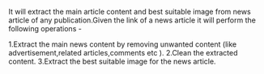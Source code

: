 It will extract the main article content and best suitable image from news article of any publication.Given the link of a news article it will perform the following operations -

1.Extract the main news content by removing unwanted content (like advertisement,related articles,comments etc ).
2.Clean the extracted content.
3.Extract the best suitable image for the news article.


